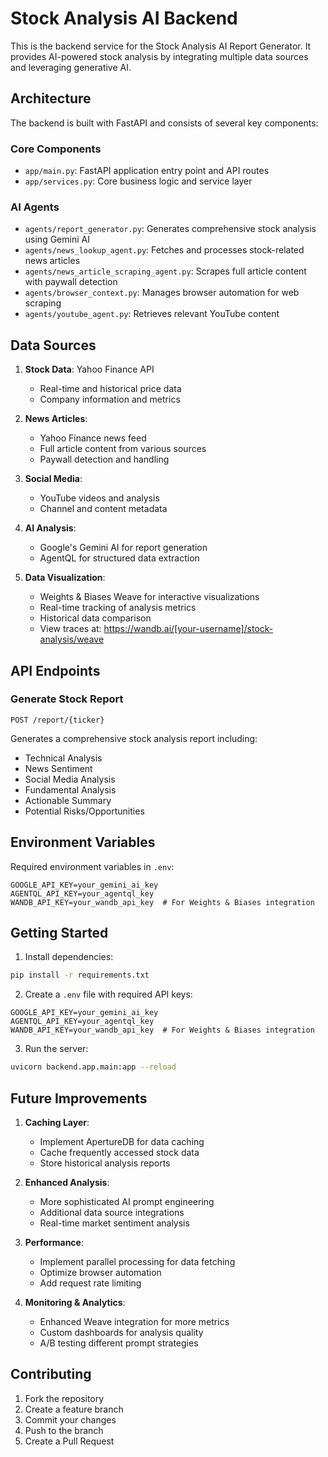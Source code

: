 # Stock Analysis AI Backend

This is the backend service for the Stock Analysis AI Report Generator. It provides AI-powered stock analysis by integrating multiple data sources and leveraging generative AI.

## Architecture

The backend is built with FastAPI and consists of several key components:

### Core Components

- `app/main.py`: FastAPI application entry point and API routes
- `app/services.py`: Core business logic and service layer

### AI Agents

- `agents/report_generator.py`: Generates comprehensive stock analysis using Gemini AI
- `agents/news_lookup_agent.py`: Fetches and processes stock-related news articles
- `agents/news_article_scraping_agent.py`: Scrapes full article content with paywall detection
- `agents/browser_context.py`: Manages browser automation for web scraping
- `agents/youtube_agent.py`: Retrieves relevant YouTube content

## Data Sources

1. **Stock Data**: Yahoo Finance API
   - Real-time and historical price data
   - Company information and metrics

2. **News Articles**: 
   - Yahoo Finance news feed
   - Full article content from various sources
   - Paywall detection and handling

3. **Social Media**: 
   - YouTube videos and analysis
   - Channel and content metadata

4. **AI Analysis**:
   - Google's Gemini AI for report generation
   - AgentQL for structured data extraction

5. **Data Visualization**:
   - Weights & Biases Weave for interactive visualizations
   - Real-time tracking of analysis metrics
   - Historical data comparison
   - View traces at: https://wandb.ai/[your-username]/stock-analysis/weave

## API Endpoints

### Generate Stock Report
```http
POST /report/{ticker}
```
Generates a comprehensive stock analysis report including:
- Technical Analysis
- News Sentiment
- Social Media Analysis
- Fundamental Analysis
- Actionable Summary
- Potential Risks/Opportunities

## Environment Variables

Required environment variables in `.env`:
```
GOOGLE_API_KEY=your_gemini_ai_key
AGENTQL_API_KEY=your_agentql_key
WANDB_API_KEY=your_wandb_api_key  # For Weights & Biases integration
```

## Getting Started

1. Install dependencies:
```bash
pip install -r requirements.txt
```

2. Create a `.env` file with required API keys:
```
GOOGLE_API_KEY=your_gemini_ai_key
AGENTQL_API_KEY=your_agentql_key
WANDB_API_KEY=your_wandb_api_key  # For Weights & Biases integration
```

3. Run the server:
```bash
uvicorn backend.app.main:app --reload
```

## Future Improvements

1. **Caching Layer**:
   - Implement ApertureDB for data caching
   - Cache frequently accessed stock data
   - Store historical analysis reports

2. **Enhanced Analysis**:
   - More sophisticated AI prompt engineering
   - Additional data source integrations
   - Real-time market sentiment analysis

3. **Performance**:
   - Implement parallel processing for data fetching
   - Optimize browser automation
   - Add request rate limiting

4. **Monitoring & Analytics**:
   - Enhanced Weave integration for more metrics
   - Custom dashboards for analysis quality
   - A/B testing different prompt strategies

## Contributing

1. Fork the repository
2. Create a feature branch
3. Commit your changes
4. Push to the branch
5. Create a Pull Request
